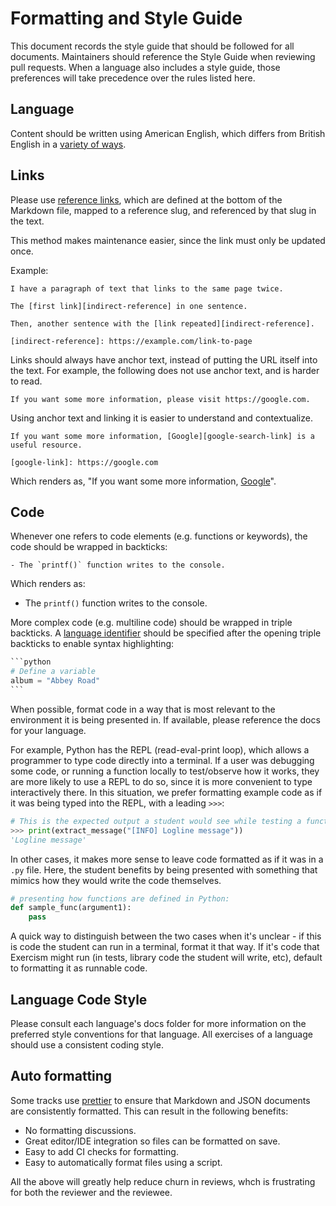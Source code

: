 # Formatting and Style Guide

This document records the style guide that should be followed for all documents. Maintainers should reference the Style Guide when reviewing pull requests. When a language also includes a style guide, those preferences will take precedence over the rules listed here.

## Language

Content should be written using American English, which differs from British English in a [variety of ways][comparison-of-american-british-english].

## Links

Please use [reference links][reference-links], which are defined at the bottom of the Markdown file, mapped to a reference slug, and referenced by that slug in the text.

This method makes maintenance easier, since the link must only be updated once.

Example:

```
I have a paragraph of text that links to the same page twice.

The [first link][indirect-reference] in one sentence.

Then, another sentence with the [link repeated][indirect-reference].

[indirect-reference]: https://example.com/link-to-page
```

Links should always have anchor text, instead of putting the URL itself into the text. For example, the following does not use anchor text, and is harder to read.

```
If you want some more information, please visit https://google.com.
```

Using anchor text and linking it is easier to understand and contextualize.

```
If you want some more information, [Google][google-search-link] is a useful resource.

[google-link]: https://google.com
```

Which renders as, "If you want some more information, [Google][google-search-link]".

## Code

Whenever one refers to code elements (e.g. functions or keywords), the code should be wrapped in backticks:

```
- The `printf()` function writes to the console.
```

Which renders as:

- The `printf()` function writes to the console.

More complex code (e.g. multiline code) should be wrapped in triple backticks. A [language identifier][language-identifiers] should be specified after the opening triple backticks to enable syntax highlighting:

````python
```python
# Define a variable
album = "Abbey Road"
```
````

When possible, format code in a way that is most relevant to the environment it is being presented in. If available, please reference the docs for your language.

For example, Python has the REPL (read-eval-print loop), which allows a programmer to type code directly into a terminal. If a user was debugging some code, or running a function locally to test/observe how it works, they are more likely to use a REPL to do so, since it is more convenient to type interactively there. In this situation, we prefer formatting example code as if it was being typed into the REPL, with a leading `>>>`:

```python
# This is the expected output a student would see while testing a function they wrote.
>>> print(extract_message("[INFO] Logline message"))
'Logline message'
```

In other cases, it makes more sense to leave code formatted as if it was in a `.py` file. Here, the student benefits by being presented with something that mimics how they would write the code themselves.

```python
# presenting how functions are defined in Python:
def sample_func(argument1):
    pass
```

A quick way to distinguish between the two cases when it's unclear - if this is code the student can run in a terminal, format it that way. If it's code that Exercism might run (in tests, library code the student will write, etc), default to formatting it as runnable code.

## Language Code Style

Please consult each language's docs folder for more information on the preferred style conventions for that language. All exercises of a language should use a consistent coding style.

## Auto formatting

Some tracks use [prettier][prettier] to ensure that Markdown and JSON documents are consistently formatted. This can result in the following benefits:

- No formatting discussions.
- Great editor/IDE integration so files can be formatted on save.
- Easy to add CI checks for formatting.
- Easy to automatically format files using a script.

All the above will greatly help reduce churn in reviews, whch is frustrating for both the reviewer and the reviewee.

[comparison-of-american-british-english]: https://en.wikipedia.org/wiki/Comparison_of_American_and_British_English
[reference-links]: https://spec.commonmark.org/0.29/#reference-link
[google-search-link]: https://google.com
[language-identifiers]: https://github.com/github/linguist/blob/master/lib/linguist/languages.yml
[prettier]: https://prettier.io/
